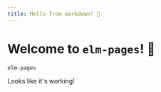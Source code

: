 ```yaml
---
title: Hello from markdown! 👋
---
```


# Welcome to `elm-pages`! 🚀

`elm-pages`

Looks like it's working!
